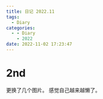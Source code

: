 ```yaml
---
title: 日记 2022.11
tags:
  - Diary
categories:
  - - Diary
    - 2022
date: 2022-11-02 17:23:47
---
```


# 2nd

更换了几个图片。
感觉自己越来越懒了。
